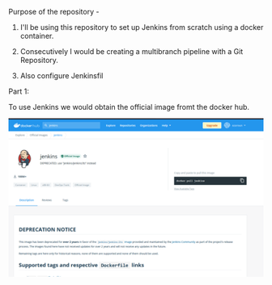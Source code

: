 Purpose of the repository - 

1. I'll be using this repository to set up Jenkins from scratch using a docker container. 

2. Consecutively I would be creating a multibranch pipeline with a Git Repository. 

3. Also configure Jenkinsfil


Part 1: 

To use Jenkins we would obtain the official image fromt the docker hub. 

![A test image](imgs/jenkinDockerHub.png)
